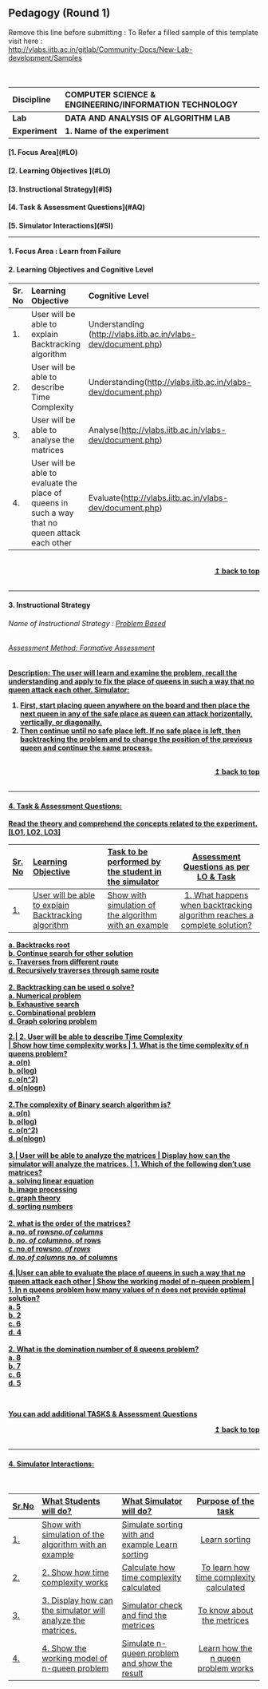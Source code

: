 ## Pedagogy (Round 1)
<p align="center">

Remove this line before submitting : To Refer a filled sample of this template visit here : <br> http://vlabs.iitb.ac.in/gitlab/Community-Docs/New-Lab-development/Samples
<br>
<br>
<b>  <a name="top"></a> <br>
</p>

<b>Discipline | <b>COMPUTER SCIENCE & ENGINEERING/INFORMATION TECHNOLOGY
:--|:--|
<b> Lab | <b> DATA AND ANALYSIS OF ALGORITHM LAB
<b> Experiment|     <b> 1. Name of the experiment


<h4> [1. Focus Area](#LO)
<h4> [2. Learning Objectives ](#LO)
<h4> [3. Instructional Strategy](#IS)
<h4> [4. Task & Assessment Questions](#AQ)
<h4> [5. Simulator Interactions](#SI)
<hr>

<a name="LO"></a>
#### 1. Focus Area : Learn from Failure

#### 2. Learning Objectives and Cognitive Level


Sr. No |	Learning Objective	| Cognitive Level | Action Verb
:--|:--|:--|:-:
1.| User will be able to explain Backtracking algorithm  | Understanding (http://vlabs.iitb.ac.in/vlabs-dev/document.php) | Explain(http://vlabs.iitb.ac.in/vlabs-dev/document.php)
2.| User will be able to describe Time Complexity | Understanding(http://vlabs.iitb.ac.in/vlabs-dev/document.php) | Describe(http://vlabs.iitb.ac.in/vlabs-dev/document.php)
3.| User will be able to analyse the matrices | Analyse(http://vlabs.iitb.ac.in/vlabs-dev/document.php) | Analyse(http://vlabs.iitb.ac.in/vlabs-dev/document.php)
4.| User will be able to evaluate the place of queens in such a way that no queen attack each other | Evaluate(http://vlabs.iitb.ac.in/vlabs-dev/document.php) | Evaluate(http://vlabs.iitb.ac.in/vlabs-dev/document.php)


<br/>
<div align="right">
    <b><a href="#top">↥ back to top</a></b>
</div>
<br/>
<hr>

<a name="IS"></a>
#### 3. Instructional Strategy
###### Name of Instructional Strategy  :    <u> Problem Based
###### Assessment Method: Formative Assessment

<u> <b>Description: </b> The user will learn and examine the problem, recall the understanding and apply to fix the place of queens in such a way that no queen attack each other.  Simulator:
 </u>
<br>
  1.	First, start placing queen anywhere on the board and then place the next queen in any of the safe place as queen can attack horizontally, vertically, or diagonally.
  2.	Then continue until no safe place left. If no safe place is left, then backtracking the problem  and   to change the position of the previous queen and continue the same process.

<br/>
<div align="right">
    <b><a href="#top">↥ back to top</a></b>
</div>
<br/>
<hr>

<a name="AQ"></a>
#### 4. Task & Assessment Questions:

Read the theory and comprehend the concepts related to the experiment. [LO1, LO2, LO3]
<br>

Sr. No |	Learning Objective	| Task to be performed by <br> the student  in the simulator | Assessment Questions as per LO & Task
:--|:--|:--|:-:
1.| User will be able to explain Backtracking algorithm  | Show with simulation of the algorithm with an example | 1.	What happens when backtracking algorithm reaches a complete solution? <br>
a.	Backtracks root <br>
b.	Continue search for other solution <br>
<b>c.	Traverses from different route</b> <br>
d.	Recursively traverses through same route <br>            
2.	Backtracking can be used o solve? <br>
a.    Numerical problem <br>
b.    Exhaustive search <br>
<b>c.    Combinational problem</b> <br>
d.    Graph coloring problem  <br>      

2.| 2.	User will be able to describe Time Complexity		
 | Show how time complexity works | 1.	What is the time complexity of n queens problem? <br>
<b>a.	o(n)</b> <br>
b.	o(log) <br>
c.	o(n^2) <br>
d.	o(nlogn) <br>                                     
2.The complexity of Binary search algorithm is? <br>
a.	o(n) <br>
<b>b.	o(log)</b> <br>
c.	o(n^2) <br>
d.	o(nlogn) <br>                                     
3.| User will be able to analyze the matrices | Display how can the simulator will analyze the matrices. | 	1.	Which of the following don’t use matrices? <br>
a. solving linear equation <br>
b. image processing <br>
c. graph theory <br>
<b>d. sorting numbers </b>  <br>                      
2. what is the order of the matrices? <br>
  <b>a. no. of rows*no.of columns</b> <br>
  b. no. of column*no. of rows  <br>
  c. no.of rows*no. of rows  <br>
  d. no.of columns* no. of columns  <br>                            


4.|User can able to evaluate the place of queens in such a way that no queen attack each other | Show the working model of n-queen problem | 1.	In n queens problem how many values of n does not provide optimal solution? <br>
a.	5 <br>
<b>b.	2</b> <br>
c.	6 <br>
d.	4      <br>                                                                          
2.	What is the domination number of 8 queens problem? <br>
a.	8 <br>
b.	7 <br>
c.	6 <br>
<b>d.	5</b> <br>




 <br>

 <u> You can add additional TASKS & Assessment Questions <u>
<br/>
<div align="right">
    <b><a href="#top">↥ back to top</a></b>
</div>
<br/>
<hr>

<a name="SI"></a>

#### 4. Simulator Interactions:
<br>

Sr.No | What Students will do? |	What Simulator will do?	| Purpose of the task
:--|:--|:--|:--:
1.| Show with simulation of the algorithm with an example | 	Simulate sorting with and example	Learn sorting  |Learn sorting
2.| 2.	Show how time complexity works		 | Calculate how time complexity calculated  | To learn how time complexity calculated
3.| 3.	Display how can the simulator will analyze the matrices.		 | Simulator check and find the metrices | To know about the metrices
4.| 4.	Show the working model of n-queen problem		| Simulate n-queen problem and show the result | Learn how the n queen problem works
